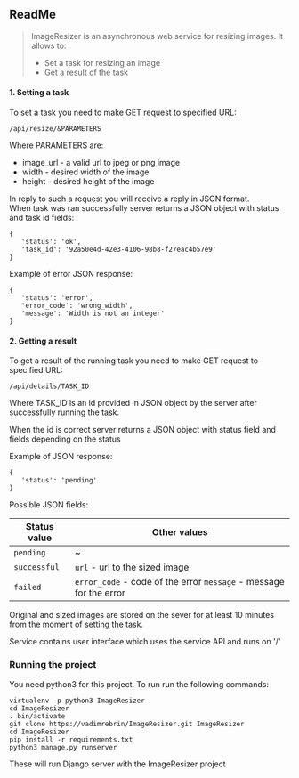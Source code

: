 ReadMe
-
>ImageResizer is an asynchronous web service for resizing images. It allows to:
>- Set a task for resizing an image
>- Get a result of the task

#### 1. Setting a task
To set a task you need to make GET request to specified URL:

`/api/resize/&PARAMETERS`

Where PARAMETERS are:
 - image_url - a valid url to jpeg or png image
 - width - desired width of the image
 - height - desired height of the image
 
 In reply to such a request you will receive a reply in JSON format.  
 When task was ran successfully server returns a JSON object with status and task id fields:
 
 ```
 {
    'status': 'ok',
    'task_id': '92a50e4d-42e3-4106-98b8-f27eac4b57e9'
 }
 ```
  
Example of error JSON response:
 ```
 {
    'status': 'error',
    'error_code': 'wrong_width',
    'message': 'Width is not an integer'
 }
 ```
 
#### 2. Getting a result
 To get a result of the running task you need to make GET request to specified URL:
 
 `/api/details/TASK_ID`
 
 Where TASK_ID is an id provided in JSON object by the server after successfully running the task.
 
 When the id is correct server returns a JSON object with status field
 and fields depending on the status
 
 Example of JSON response:
 ```
 {
    'status': 'pending'
 }
 ```
 Possible JSON fields:
 
 Status value | Other values
 ------ | ------
 `pending` | ~
 `successful` | `url` - url to the sized image
 `failed`| `error_code` - code of the error `message` - message for the error


Original and sized images are stored on the sever for at least 10 minutes from the moment
of setting the task.

  Service contains user interface which uses the service API and runs on '/'
  
### Running the project
  
  You need python3 for this project. To run run the following commands:
```
virtualenv -p python3 ImageResizer
cd ImageResizer
. bin/activate
git clone https://vadimrebrin/ImageResizer.git ImageResizer
cd ImageResizer
pip install -r requirements.txt
python3 manage.py runserver
```
These will run Django server with the ImageResizer project